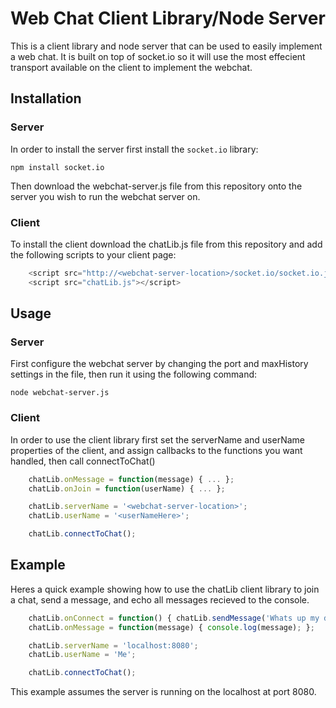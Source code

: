 Web Chat Client Library/Node Server
==============================================================

This is a client library and node server that can be used to easily implement a web chat. It is built on top of socket.io so it will use the most effecient transport available on the client to implement the webchat.

Installation
------------

### Server

In order to install the server first install the `socket.io` library:

	npm install socket.io

Then download the webchat-server.js file from this repository onto the server you wish to run the webchat server on.

### Client

To install the client download the chatLib.js file from this repository and add the following scripts to your client page:

```js
	<script src="http://<webchat-server-location>/socket.io/socket.io.js"></script>
	<script src="chatLib.js"></script>
```

Usage
------------

### Server

First configure the webchat server by changing the port and maxHistory settings in the file, then run it using the following command:

	node webchat-server.js

### Client

In order to use the client library first set the serverName and userName properties of the client, and assign callbacks to the functions you want handled, then call connectToChat()

```js
	chatLib.onMessage = function(message) { ... };
	chatLib.onJoin = function(userName) { ... };

	chatLib.serverName = '<webchat-server-location>';
	chatLib.userName = '<userNameHere>';

	chatLib.connectToChat();
```

Example
-----------

Heres a quick example showing how to use the chatLib client library to join a chat, send a message, and echo all messages recieved to the console.

```js
	chatLib.onConnect = function() { chatLib.sendMessage('Whats up my dodge?'); };
	chatLib.onMessage = function(message) { console.log(message); };

	chatLib.serverName = 'localhost:8080';
	chatLib.userName = 'Me';

	chatLib.connectToChat();
```

This example assumes the server is running on the localhost at port 8080.